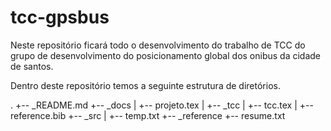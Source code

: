 # tcc-gpsbus
Neste repositório ficará todo o desenvolvimento do trabalho de TCC do grupo de desenvolvimento do posicionamento global dos onibus da cidade de santos. 

Dentro deste repositório temos a seguinte estrutura de diretórios.

.
+-- _README.md
+-- _docs
|   +-- projeto.tex
|   +-- _tcc
|       +-- tcc.tex
|       +-- reference.bib
+-- _src
|   +-- temp.txt
+-- _reference
    +-- resume.txt

